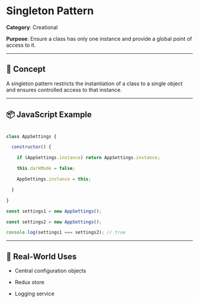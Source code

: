 # Singleton Pattern

  

**Category**: Creational  

**Purpose**: Ensure a class has only one instance and provide a global point of access to it.

  

---

  

## 🧠 Concept

A singleton pattern restricts the instantiation of a class to a single object and ensures controlled access to that instance.

  

---

  

## 📦 JavaScript Example

  

```js

class AppSettings {

  constructor() {

    if (AppSettings.instance) return AppSettings.instance;

    this.darkMode = false;

    AppSettings.instance = this;

  }

}

const settings1 = new AppSettings();

const settings2 = new AppSettings();

console.log(settings1 === settings2); // true

```

  

---

  

## 🚀 Real-World Uses

- Central configuration objects

- Redux store

- Logging service